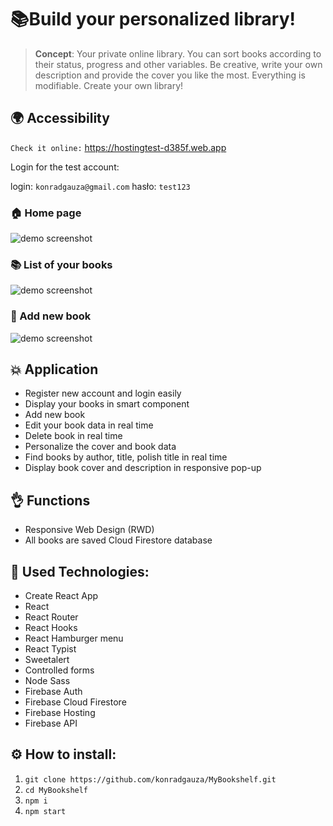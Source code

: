 # 📚Build your personalized library!

> **Concept**: Your private online library. You can sort books according to their status, progress and other variables. Be creative, write your own description and provide the cover you like the most. Everything is modifiable. Create your own library!




## 🌍 Accessibility

```Check it online:``` https://hostingtest-d385f.web.app

Login for the test account:

login: ```konradgauza@gmail.com```
hasło: ```test123```
### 🏠 Home page
![demo screenshot](./src/assets/home.png)
### 📚 List of your books
![demo screenshot](./src/assets/bookList.png)
### 📝 Add new book
![demo screenshot](./src/assets/form.png)


## 💥 Application

- Register new account and login easily
- Display your books in smart component
- Add new book
- Edit your book data in real time
- Delete book in real time
- Personalize the cover and book data
- Find books by author, title, polish title in real time
- Display book cover and description in responsive pop-up

## 👌 Functions
* Responsive Web Design (RWD)
* All books are saved Cloud Firestore database

## 📓 Used Technologies:

- Create React App
- React
- React Router
- React Hooks
- React Hamburger menu
- React Typist
- Sweetalert
- Controlled forms
- Node Sass
- Firebase Auth
- Firebase Cloud Firestore
- Firebase Hosting
- Firebase API


## ⚙️ How to install:
1. ``` git clone https://github.com/konradgauza/MyBookshelf.git ```
2. ``` cd MyBookshelf ```
3. ``` npm i ```
4. ``` npm start ```
